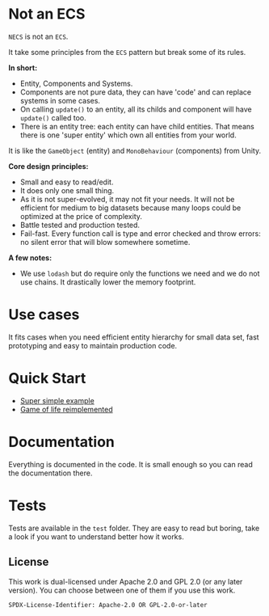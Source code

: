 # Not an ECS

`NECS` is not an `ECS`.

It take some principles from the `ECS` pattern but break some of its rules.

**In short:**

- Entity, Components and Systems.
- Components are not pure data, they can have 'code' and can replace systems in some cases.
- On calling `update()` to an entity, all its childs and component will have `update()` called too.
- There is an entity tree: each entity can have child entities. That means there is one 'super entity' which own all
entities from your world.

It is like the `GameObject` (entity) and `MonoBehaviour` (components) from Unity.

**Core design principles:**

- Small and easy to read/edit.
- It does only one small thing.
- As it is not super-evolved, it may not fit your needs. It will not be efficient for medium to big datasets because
many loops could be optimized at the price of complexity.
- Battle tested and production tested.
- Fail-fast. Every function call is type and error checked and throw errors: no silent error that will blow somewhere sometime.

**A few notes:**

- We use `lodash` but do require only the functions we need and we do not use chains. It drastically lower the memory footprint.

# Use cases

It fits cases when you need efficient entity hierarchy for small data set, fast prototyping and easy to maintain production code.

# Quick Start

- [Super simple example](examples/simple/index.js)
- [Game of life reimplemented](examples/game_of_life/index.js)

# Documentation

Everything is documented in the code. It is small enough so you can read the documentation there.

# Tests

Tests are available in the `test` folder. They are easy to read but boring, take a look if you want
to understand better how it works.

## License

This work is dual-licensed under Apache 2.0 and GPL 2.0 (or any later version).
You can choose between one of them if you use this work.

`SPDX-License-Identifier: Apache-2.0 OR GPL-2.0-or-later`
